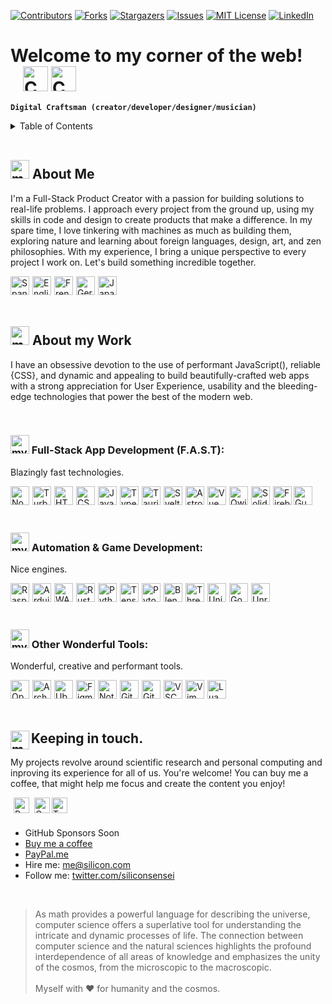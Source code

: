 <a name="readme-top"></a>
[![Contributors][contributors-shield]][contributors-url]
[![Forks][forks-shield]][forks-url]
[![Stargazers][stars-shield]][stars-url]
[![Issues][issues-shield]][issues-url]
[![MIT License][license-shield]][license-url]
[![LinkedIn][linkedin-shield]][linkedin-url]

<!-- Header -->
# Welcome to my corner of the web! <img alt="Colombia" align="center" height="40px" style="margin-left:20px;" src="https://api.iconify.design/twemoji/flag-colombia.svg" /><img alt="Coffee" align="center" height="40px" style="margin-left:5px;" src="https://api.iconify.design/noto/flying-saucer.svg" />
**`Digital Craftsman (creator/developer/designer/musician)`**

<!-- Table of Contents -->
<details>
  <summary>Table of Contents</summary>
  <ol>
    <li>
      <a href="#about-the-project">About The Project</a>
      <ul>
        <li><a href="#built-with">Built With</a></li>
      </ul>
    </li>
    <li>
      <a href="#getting-started">Getting Started</a>
      <ul>
        <li><a href="#prerequisites">Prerequisites</a></li>
        <li><a href="#installation">Installation</a></li>
      </ul>
    </li>
    <li><a href="#usage">Usage</a></li>
    <li><a href="#roadmap">Roadmap</a></li>
    <li><a href="#contributing">Contributing</a></li>
    <li><a href="#license">License</a></li>
    <li><a href="#contact">Contact</a></li>
    <li><a href="#acknowledgments">Acknowledgments</a></li>
  </ol>
</details>

<br/>

<h2><img alt="my-work" height="30px" src="https://api.iconify.design/emojione-v1/old-personal-computer.svg" /> About Me</h2>

I'm a Full-Stack Product Creator with a passion for building solutions to real-life problems. I approach every project from the ground up, using my skills in code and design to create products that make a difference. In my spare time, I love tinkering with machines as much as building them, exploring nature and learning about foreign languages, design, art, and zen philosophies. With my experience, I bring a unique perspective to every project I work on. Let's build something incredible together.

<img alt="Spanish" align="left" height="30px" style="margin-right:5px;" src="https://api.iconify.design/twemoji/flag-spain.svg" />
<img alt="English" align="left" height="30px" style="margin-right:5px;" src="https://api.iconify.design/twemoji/flag-united-kingdom.svg" />
<img alt="French" align="left" height="30px" style="margin-right:5px;" src="https://api.iconify.design/twemoji/flag-france.svg" />
<img alt="German" align="left" height="30px" style="margin-right:5px;" src="https://api.iconify.design/twemoji/flag-germany.svg" />
<img alt="Japanese" align="left" height="30px" src="https://api.iconify.design/twemoji/flag-japan.svg" />

<br/><br/><br/>

<h2><img alt="my-work" height="30px" src="https://api.iconify.design/emojione-v1/old-personal-computer.svg" /> About my Work</h2>

I have an obsessive devotion to the use of performant JavaScript(), reliable {CSS}, and dynamic and appealing <HTML> to build beautifully-crafted web apps with a strong appreciation for User Experience, usability and the bleeding-edge technologies that power the best of the modern web.

<br/>

<h3><img alt="my-work" height="30px" src="https://api.iconify.design/noto/fire.svg" /> Full-Stack App Development (F.A.S.T):</h3>

Blazingly fast technologies.

<img alt="NodeJS" align="left" height="30px" style="margin-right:5px;" src="https://api.iconify.design/logos/nodejs-icon.svg" />
<img alt="Turborepo" align="left" height="30px" style="margin-right:5px;" src="https://api.iconify.design/logos/turborepo-icon.svg"/>
<img alt="HTML" align="left" height="30px" style="margin-right:5px;" src="https://api.iconify.design/vscode-icons/file-type-html.svg" />
<img alt="CSS" align="left" height="30px" style="margin-right:5px;" src="https://api.iconify.design/vscode-icons/file-type-css.svg" />
<img alt="JavaScript" align="left" height="30px" style="margin-right:5px;" src="https://api.iconify.design/logos/javascript.svg" />
<img alt="TypeScript" align="left" height="30px" style="margin-right:5px;" src="https://api.iconify.design/logos/typescript-icon.svg" />
<img alt="Tauri" align="left" height="30px" style="margin-right:5px;" src="https://api.iconify.design/logos/tauri.svg"/>
<img alt="Svelte" align="left" height="30px" style="margin-right:5px;" src="https://api.iconify.design/logos/svelte-icon.svg" />
<img alt="Astro" align="left" height="30px" style="margin-right:5px;" src="https://api.iconify.design/logos/astro-icon.svg"/>
<img alt="Vue" align="left" height="30px" style="margin-right:5px;" src="https://api.iconify.design/logos/vue.svg"/>
<img alt="Qwik" align="left" height="30px" style="margin-right:5px;" src="https://api.iconify.design/logos/qwik.svg" />
<img alt="Solid" align="left" height="30px" style="margin-right:5px;" src="https://api.iconify.design/logos/solidjs-icon.svg"/>
<img alt="Firebase" align="left" height="30px" src="https://api.iconify.design/logos/firebase.svg"/>
<img alt="GunDB" align="left" height="30px" src="https://api.iconify.design/logos/gunjs.svg"/>

<br/><br/><br/>

<h3><img alt="my-work" height="30px" src="https://api.iconify.design/emojione-v1/old-personal-computer.svg" /> Automation & Game Development:</h3>

Nice engines.

<img alt="RaspberryPi" align="left" height="30px" style="margin-right:5px;" src="https://api.iconify.design/logos/raspberry-pi.svg"/>
<img alt="Arduino" align="left" height="30px" style="margin-right:5px;" src="https://api.iconify.design/logos/arduino.svg"/>
<img alt="WASM" align="left" height="30px" style="margin-right:5px;" src="https://api.iconify.design/logos/webassembly.svg" />
<img alt="Rust" align="left" height="30px" style="margin-right:5px;" src="https://api.iconify.design/logos/rust.svg" />
<img alt="Python" align="left" height="30px" style="margin-right:5px;" src="https://api.iconify.design/logos/python.svg" />
<img alt="TensorFlow" align="left" height="30px" style="margin-right:5px;" src="https://api.iconify.design/logos/tensorflow.svg"/>
<img alt="Pytorch" align="left" height="30px" style="margin-right:5px;" src="https://api.iconify.design/logos/pytorch-icon.svg"/>
<img alt="Blender" align="left" height="30px" style="margin-right:5px;" src="https://api.iconify.design/logos/blender.svg" />
<img alt="ThreeJS" align="left" height="30px" style="margin-right:5px;" src="https://api.iconify.design/logos/threejs.svg" />
<img alt="Unity" align="left" height="30px" style="margin-right:5px;" src="https://api.iconify.design/logos/unity.svg"/>
<img alt="Godot" align="left" height="30px" style="margin-right:5px;" src="https://api.iconify.design/logos/godot-icon.svg"/>
<img alt="Unreal" align="left" height="30px" src="https://api.iconify.design/logos/unrealengine-icon.svg"/>

<br/><br/><br/>

<h3><img alt="my-work" height="30px" src="https://api.iconify.design/emojione-v1/old-personal-computer.svg" /> Other Wonderful Tools:</h3>

Wonderful, creative and performant tools.

<img alt="OpenAI" align="left" height="30px" style="margin-right:5px;" src="https://api.iconify.design/logos/openai-icon.svg" />
<img alt="ArchLinux" align="left" height="30px" style="margin-right:5px;" src="https://api.iconify.design/logos/archlinux.svg" />
<img alt="Ubuntu" align="left" height="30px" style="margin-right:5px;" src="https://api.iconify.design/logos/ubuntu.svg" />
<img alt="Figma" align="left" height="30px" style="margin-right:5px;" src="https://api.iconify.design/logos/figma.svg" />
<img alt="Notion" align="left" height="30px" style="margin-right:5px;" src="https://api.iconify.design/logos/notion-icon.svg" />
<img alt="Git" align="left" height="30px" style="margin-right:5px;" src="https://api.iconify.design/logos/git-icon.svg" />
<img alt="GitHub" align="left" height="30px" style="margin-right:5px;" src="https://api.iconify.design/logos/github-octocat.svg" />
<img alt="VSCode" align="left" height="30px" style="margin-right:5px;" src="https://api.iconify.design/vscode-icons/file-type-vscode.svg" />
<img alt="Vim" align="left" height="30px" style="margin-right:5px;" src="https://api.iconify.design/logos/vim.svg" />
<img alt="Lua" align="left" height="30px" src="https://api.iconify.design/logos/lua.svg" />

<br/><br/><br/>

## <img align="left" alt="my-work" width="30px" src="https://api.iconify.design/twemoji/heart-with-ribbon.svg" /> Keeping in touch.

My projects revolve around scientific research and personal computing and inproving its experience for all of us. You're welcome! You can buy me a coffee, that might help me focus and create the content you enjoy!

<img alt="PayPal" align="left" height="25px" style="margin-left:5px;" src="https://api.iconify.design/logos/paypal.svg"/>
<img alt="Gmail" align="left" height="25px" style="margin-left:5px;" src="https://api.iconify.design/logos/google-gmail.svg"/>
<img alt="Twitter" align="left" height="25px" src="https://api.iconify.design/logos/twitter.svg"/>

<br/><br/>

- GitHub Sponsors Soon
- [Buy me a coffee](https://www.buymeacoffee.com/)
- [PayPal.me](https://www.paypal.com/paypalme)
- Hire me: me@silicon.com
- Follow me: [twitter.com/siliconsensei](https://twitter.com/siliconsensei)

<br/>

> As math provides a powerful language for describing the universe, computer science offers a superlative tool for understanding the intricate and dynamic processes of life. The connection between computer science and the natural sciences highlights the profound interdependence of all areas of knowledge and emphasizes the unity of the cosmos, from the microscopic to the macroscopic.
> <br><br>
> Myself with ❤️ for humanity and the cosmos.

<!-- MARKDOWN LINKS & IMAGES -->
[contributors-shield]: https://img.shields.io/github/contributors/othneildrew/Best-README-Template.svg?style=for-the-badge
[contributors-url]: https://github.com/othneildrew/Best-README-Template/graphs/contributors
[forks-shield]: https://img.shields.io/github/forks/othneildrew/Best-README-Template.svg?style=for-the-badge
[forks-url]: https://github.com/othneildrew/Best-README-Template/network/members
[stars-shield]: https://img.shields.io/github/stars/othneildrew/Best-README-Template.svg?style=for-the-badge
[stars-url]: https://github.com/othneildrew/Best-README-Template/stargazers
[issues-shield]: https://img.shields.io/github/issues/othneildrew/Best-README-Template.svg?style=for-the-badge
[issues-url]: https://github.com/othneildrew/Best-README-Template/issues
[license-shield]: https://img.shields.io/github/license/othneildrew/Best-README-Template.svg?style=for-the-badge
[license-url]: https://github.com/othneildrew/Best-README-Template/blob/master/LICENSE.txt
[linkedin-shield]: https://img.shields.io/badge/-LinkedIn-black.svg?style=for-the-badge&logo=linkedin&colorB=555
[linkedin-url]: https://linkedin.com/in/othneildrew
